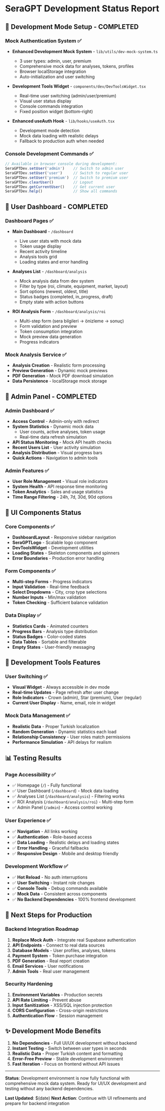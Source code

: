 # SeraGPT Development Status Report

## 🚀 Development Mode Setup - COMPLETED

### Mock Authentication System ✅
- **Enhanced Development Mock System** - `lib/utils/dev-mock-system.ts`
  - 3 user types: admin, user, premium
  - Comprehensive mock data for analyses, tokens, profiles
  - Browser localStorage integration
  - Auto-initialization and user switching

- **Development Tools Widget** - `components/dev/DevToolsWidget.tsx`
  - Real-time user switching (admin/user/premium)
  - Visual user status display
  - Console commands integration
  - Fixed position widget (bottom-right)

- **Enhanced useAuth Hook** - `lib/hooks/useAuth.tsx`
  - Development mode detection
  - Mock data loading with realistic delays
  - Fallback to production auth when needed

### Console Development Commands ✅
```javascript
// Available in browser console during development:
SeraGPTDev.setUser('admin')    // Switch to admin user
SeraGPTDev.setUser('user')     // Switch to regular user  
SeraGPTDev.setUser('premium')  // Switch to premium user
SeraGPTDev.clearUser()         // Logout
SeraGPTDev.getCurrentUser()    // Get current user
SeraGPTDev.help()              // Show all commands
```

## 📱 User Dashboard - COMPLETED

### Dashboard Pages ✅
- **Main Dashboard** - `/dashboard`
  - Live user stats with mock data
  - Token usage display
  - Recent activity timeline
  - Analysis tools grid
  - Loading states and error handling

- **Analyses List** - `/dashboard/analysis`
  - Mock analysis data from dev system
  - Filter by type (roi, climate, equipment, market, layout)
  - Sort options (newest, oldest, title)
  - Status badges (completed, in_progress, draft)
  - Empty state with action buttons

- **ROI Analysis Form** - `/dashboard/analysis/roi`
  - Multi-step form (sera bilgileri → önizleme → sonuç)
  - Form validation and preview
  - Token consumption integration
  - Mock preview data generation
  - Progress indicators

### Mock Analysis Service ✅
- **Analysis Creation** - Realistic form processing
- **Preview Generation** - Dynamic mock previews
- **PDF Generation** - Mock PDF download simulation
- **Data Persistence** - localStorage mock storage

## 👑 Admin Panel - COMPLETED

### Admin Dashboard ✅
- **Access Control** - Admin-only with redirect
- **System Statistics** - Dynamic mock data
  - User counts, active analyses, token usage
  - Real-time data refresh simulation
- **API Status Monitoring** - Mock API health checks
- **Recent Users List** - User activity simulation
- **Analysis Distribution** - Visual progress bars
- **Quick Actions** - Navigation to admin tools

### Admin Features ✅
- **User Role Management** - Visual role indicators
- **System Health** - API response time monitoring
- **Token Analytics** - Sales and usage statistics
- **Time Range Filtering** - 24h, 7d, 30d, 90d options

## 🎨 UI Components Status

### Core Components ✅
- **DashboardLayout** - Responsive sidebar navigation
- **SeraGPTLogo** - Scalable logo component
- **DevToolsWidget** - Development utilities
- **Loading States** - Skeleton components and spinners
- **Error Boundaries** - Production error handling

### Form Components ✅
- **Multi-step Forms** - Progress indicators
- **Input Validation** - Real-time feedback
- **Select Dropdowns** - City, crop type selections
- **Number Inputs** - Min/max validation
- **Token Checking** - Sufficient balance validation

### Data Display ✅
- **Statistics Cards** - Animated counters
- **Progress Bars** - Analysis type distribution
- **Status Badges** - Color-coded states
- **Data Tables** - Sortable and filterable
- **Empty States** - User-friendly messaging

## 🔧 Development Tools Features

### User Switching ✅
- **Visual Widget** - Always accessible in dev mode
- **Real-time Updates** - Page refresh after user change
- **Role Indicators** - Crown (admin), Star (premium), User (regular)
- **Current User Display** - Name, email, role in widget

### Mock Data Management ✅
- **Realistic Data** - Proper Turkish localization
- **Random Generation** - Dynamic statistics each load
- **Relationship Consistency** - User roles match permissions
- **Performance Simulation** - API delays for realism

## 📊 Testing Results

### Page Accessibility ✅
- ✅ Homepage (`/`) - Fully functional
- ✅ User Dashboard (`/dashboard`) - Mock data loading
- ✅ Analyses List (`/dashboard/analysis`) - Filtering works
- ✅ ROI Analysis (`/dashboard/analysis/roi`) - Multi-step form
- ✅ Admin Panel (`/admin`) - Access control working

### User Experience ✅
- ✅ **Navigation** - All links working
- ✅ **Authentication** - Role-based access
- ✅ **Data Loading** - Realistic delays and loading states
- ✅ **Error Handling** - Graceful fallbacks
- ✅ **Responsive Design** - Mobile and desktop friendly

### Development Workflow ✅
- ✅ **Hot Reload** - No auth interruptions
- ✅ **User Switching** - Instant role changes
- ✅ **Console Tools** - Debug commands available
- ✅ **Mock Data** - Consistent across components
- ✅ **No Backend Dependencies** - 100% frontend development

## 🎯 Next Steps for Production

### Backend Integration Roadmap
1. **Replace Mock Auth** - Integrate real Supabase authentication
2. **API Endpoints** - Connect to real data sources
3. **Database Models** - User profiles, analyses, tokens
4. **Payment System** - Token purchase integration
5. **PDF Generation** - Real report creation
6. **Email Services** - User notifications
7. **Admin Tools** - Real user management

### Security Hardening
1. **Environment Variables** - Production secrets
2. **API Rate Limiting** - Prevent abuse
3. **Input Sanitization** - XSS/SQL injection protection
4. **CORS Configuration** - Cross-origin restrictions
5. **Authentication Flow** - Session management

## ✨ Development Mode Benefits

1. **No Dependencies** - Full UI/UX development without backend
2. **Instant Testing** - Switch between user types in seconds
3. **Realistic Data** - Proper Turkish content and formatting
4. **Error-Free Preview** - Stable development environment
5. **Fast Iteration** - Focus on frontend without API issues

---

**Status**: Development environment is now fully functional with comprehensive mock data system. Ready for UI/UX development and testing without any backend dependencies.

**Last Updated**: $(date)
**Next Action**: Continue with UI refinements and prepare for backend integration
